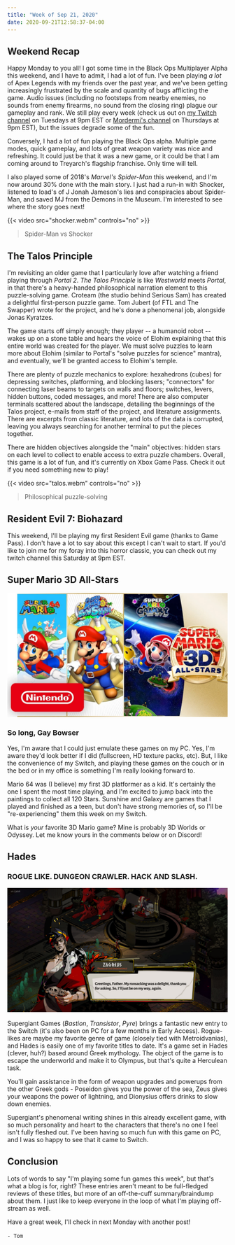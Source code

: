 ```yaml
---
title: "Week of Sep 21, 2020"
date: 2020-09-21T12:58:37-04:00
---
```


## Weekend Recap

Happy Monday to you all! I got some time in the Black Ops Multiplayer Alpha this weekend, and I have to admit, I had a lot of fun. I've been playing *a lot* of Apex Legends with my friends over the past year, and we've been getting increasingly frustrated by the scale and quantity of bugs afflicting the game. Audio issues (including no footsteps from nearby enemies, no sounds from enemy firearms, no sound from the closing ring) plague our gameplay and rank. We still play every week (check us out on [my Twitch channel](https://twitch.tv/NeonTom) on Tuesdays at 9pm EST or [Mordermi's channel](https://twitch.tv/Mordermi) on Thursdays at 9pm EST), but the issues degrade some of the fun.

Conversely, I had a lot of fun playing the Black Ops alpha. Multiple game modes, quick gameplay, and lots of great weapon variety was nice and refreshing. It could just be that it was a new game, or it could be that I am coming around to Treyarch's flagship franchise. Only time will tell.

I also played some of 2018's *Marvel's Spider-Man* this weekend, and I'm now around 30% done with the main story. I just had a run-in with Shocker, listened to load's of J Jonah Jameson's lies and conspiracies about Spider-Man, and saved MJ from the Demons in the Museum. I'm interested to see where the story goes next!

{{< video src="shocker.webm" controls="no" >}}

> Spider-Man vs Shocker

## The Talos Principle

I'm revisiting an older game that I particularly love after watching a friend playing through *Portal 2*. *The Talos Principle* is like *Westworld* meets *Portal*, in that there's a heavy-handed philosophical narration element to this puzzle-solving game. Croteam (the studio behind Serious Sam) has created a delightful first-person puzzle game. Tom Jubert (of FTL and The Swapper) wrote for the project, and he's done a phenomenal job, alongside Jonas Kyratzes.

The game starts off simply enough; they player -- a humanoid robot -- wakes up on a stone table and hears the voice of Elohim explaining that this entire world was created for the player. We must solve puzzles to learn more about Elohim (similar to Portal's "solve puzzles for science" mantra), and eventually, we'll be granted access to Elohim's temple.

There are plenty of puzzle mechanics to explore: hexahedrons (cubes) for depressing switches, platforming, and blocking lasers; "connectors" for connecting laser beams to targets on walls and floors; switches, levers, hidden buttons, coded messages, and more! There are also computer terminals scattered about the landscape, detailing the beginnings of the Talos project, e-mails from staff of the project, and literature assignments. There are excerpts from classic literature, and lots of the data is corrupted, leaving you always searching for another terminal to put the pieces together.

There are hidden objectives alongside the "main" objectives: hidden stars on each level to collect to enable access to extra puzzle chambers. Overall, this game is a lot of fun, and it's currently on Xbox Game Pass. Check it out if you need something new to play!

{{< video src="talos.webm" controls="no" >}}

> Philosophical puzzle-solving

## Resident Evil 7: Biohazard

This weekend, I'll be playing my first Resident Evil game (thanks to Game Pass). I don't have a lot to say about this except I can't wait to start. If you'd like to join me for my foray into this horror classic, you can check out my twitch channel this Saturday at 9pm EST.

## Super Mario 3D All-Stars

![Super Mario 3D All Stars](mario.webp)

### So long, Gay Bowser

Yes, I'm aware that I could just emulate these games on my PC. Yes, I'm aware they'd look better if I did (fullscreen, HD texture packs, etc). But, I like the convenience of my Switch, and playing these games on the couch or in the bed or in my office is something I'm really looking forward to.

Mario 64 was (I believe) my first 3D platformer as a kid. It's certainly the one I spent the most time playing, and I'm excited to jump back into the paintings to collect all 120 Stars. Sunshine and Galaxy are games that I played and finished as a teen, but don't have strong memories of, so I'll be "re-experiencing" them this week on my Switch.

What is *your* favorite 3D Mario game? Mine is probably 3D Worlds or Odyssey. Let me know yours in the comments below or on Discord!

## Hades

### ROGUE LIKE. DUNGEON CRAWLER. HACK AND SLASH.

![Zagreus has quick wit in Supergiant's latest rogue-like](hades.jpg)

Supergiant Games (*Bastion*, *Transistor*, *Pyre*) brings a fantastic new entry to the Switch (it's also been on PC for a few months in Early Access). Rogue-likes are maybe my favorite genre of game (closely tied with Metroidvanias), and Hades is easily one of my favorite titles to date. It's a game set in Hades (clever, huh?) based around Greek mythology. The object of the game is to escape the underworld and make it to Olympus, but that's quite a Herculean task.

You'll gain assistance in the form of weapon upgrades and powerups from the other Greek gods - Poseidon gives you the power of the sea, Zeus gives your weapons the power of lightning, and Dionysius offers drinks to slow down enemies.

Supergiant's phenomenal writing shines in this already excellent game, with so much personality and heart to the characters that there's no one I feel isn't fully fleshed out. I've been having so much fun with this game on PC, and I was so happy to see that it came to Switch.

## Conclusion

Lots of words to say "I'm playing some fun games this week", but that's what a blog is for, right? These entries aren't meant to be full-fledged reviews of these titles, but more of an off-the-cuff summary/braindump about them. I just like to keep everyone in the loop of what I'm playing off-stream as well.

Have a great week, I'll check in next Monday with another post!

`- Tom`